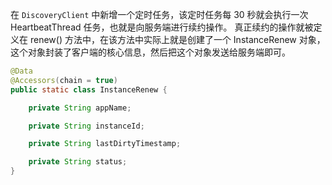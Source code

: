 在 `DiscoveryClient` 中新增一个定时任务，该定时任务每 30 秒就会执行一次 HeartbeatThread 任务，也就是向服务端进行续约操作。
真正续约的操作就被定义在 renew() 方法中，在该方法中实际上就是创建了一个 InstanceRenew 对象，这个对象封装了客户端的核心信息，然后把这个对象发送给服务端即可。

```java
@Data
@Accessors(chain = true)
public static class InstanceRenew {

    private String appName;

    private String instanceId;

    private String lastDirtyTimestamp;

    private String status;
}   
```